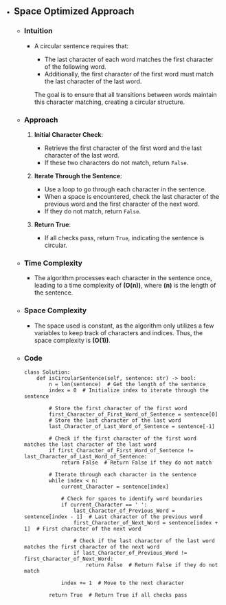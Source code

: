 - ## Space Optimized Approach

    - ### Intuition
        - A circular sentence requires that:
            - The last character of each word matches the first character of the following word.
            - Additionally, the first character of the first word must match the last character of the last word.

            The goal is to ensure that all transitions between words maintain this character matching, creating a circular structure.

    - ### Approach

        1. **Initial Character Check**:
            - Retrieve the first character of the first word and the last character of the last word.
            - If these two characters do not match, return `False`.

        2. **Iterate Through the Sentence**:
            - Use a loop to go through each character in the sentence.
            - When a space is encountered, check the last character of the previous word and the first character of the next word.
            - If they do not match, return `False`.

        3. **Return True**: 
            - If all checks pass, return `True`, indicating the sentence is circular.

    - ### Time Complexity
        
        - The algorithm processes each character in the sentence once, leading to a time complexity of __\(O(n)\)__, where __\(n\)__ is the length of the sentence.

    - ### Space Complexity

        - The space used is constant, as the algorithm only utilizes a few variables to keep track of characters and indices. Thus, the space complexity is __\(O(1)\)__.

    - ### Code
        ```python3 []
        class Solution:
            def isCircularSentence(self, sentence: str) -> bool:
                n = len(sentence)  # Get the length of the sentence
                index = 0  # Initialize index to iterate through the sentence

                # Store the first character of the first word
                first_Character_of_First_Word_of_Sentence = sentence[0]
                # Store the last character of the last word
                last_Character_of_Last_Word_of_Sentence = sentence[-1]

                # Check if the first character of the first word matches the last character of the last word
                if first_Character_of_First_Word_of_Sentence != last_Character_of_Last_Word_of_Sentence:
                    return False  # Return False if they do not match
                
                # Iterate through each character in the sentence
                while index < n:
                    current_Character = sentence[index]

                    # Check for spaces to identify word boundaries
                    if current_Character == ' ':
                        last_Character_of_Previous_Word = sentence[index - 1]  # Last character of the previous word
                        first_Character_of_Next_Word = sentence[index + 1]  # First character of the next word

                        # Check if the last character of the last word matches the first character of the next word
                        if last_Character_of_Previous_Word != first_Character_of_Next_Word:
                            return False  # Return False if they do not match
                    
                    index += 1  # Move to the next character

                return True  # Return True if all checks pass
        ```